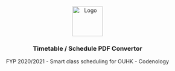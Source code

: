 <!-- PROJECT LOGO -->
<br />
<p align="center">
  <a href="https://github.com/Benwyw/FYP-Life-Easier/">
    <img src="http://www.ouhk.edu.hk/PAU/AboutOUHK/University_identity/OUHK-logo.png" alt="Logo" height="80">
  </a>

  <h3 align="center">Timetable / Schedule PDF Convertor</h3>

  <p align="center">
    FYP 2020/2021 - Smart class scheduling for OUHK - Codenology
  </p>
  <p align="center">
    <!--Misc tools-->
  </p>
</p>
